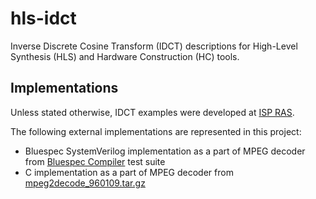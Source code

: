 # hls-idct
Inverse Discrete Cosine Transform (IDCT) descriptions for High-Level Synthesis (HLS) and Hardware Construction (HC) tools.

## Implementations

Unless stated otherwise, IDCT examples were developed at [ISP RAS](https://www.ispras.ru/).

The following external implementations are represented in this project:

- Bluespec SystemVerilog implementation as a part of MPEG decoder
  from [Bluespec Compiler](https://github.com/B-Lang-org/bsc) test suite
- C implementation as a part of MPEG decoder from
  [mpeg2decode_960109.tar.gz](http://standards.iso.org/ittf/PubliclyAvailableStandards/ISO_IEC_13818-4_2004_Conformance_Testing/Video/verifier/mpeg2decode_960109.tar.gz)
